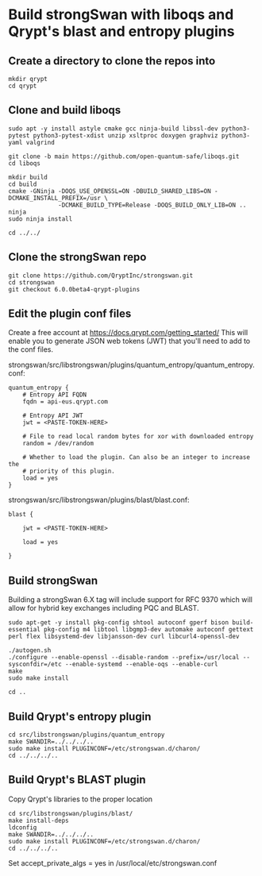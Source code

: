 # Build strongSwan with liboqs and Qrypt's blast and entropy plugins
## Create a directory to clone the repos into
```
mkdir qrypt
cd qrypt
```

## Clone and build liboqs

```
sudo apt -y install astyle cmake gcc ninja-build libssl-dev python3-pytest python3-pytest-xdist unzip xsltproc doxygen graphviz python3-yaml valgrind

git clone -b main https://github.com/open-quantum-safe/liboqs.git
cd liboqs

mkdir build
cd build
cmake -GNinja -DOQS_USE_OPENSSL=ON -DBUILD_SHARED_LIBS=ON -DCMAKE_INSTALL_PREFIX=/usr \
              -DCMAKE_BUILD_TYPE=Release -DOQS_BUILD_ONLY_LIB=ON ..
ninja
sudo ninja install

cd ../../
```

## Clone the strongSwan repo
```
git clone https://github.com/QryptInc/strongswan.git
cd strongswan
git checkout 6.0.0beta4-qrypt-plugins
```

## Edit the plugin conf files
Create a free account at https://docs.qrypt.com/getting_started/ This will enable you to generate JSON web tokens (JWT) that you'll need to add to the conf files.

strongswan/src/libstrongswan/plugins/quantum_entropy/quantum_entropy.conf:
```
quantum_entropy {
    # Entropy API FQDN
    fqdn = api-eus.qrypt.com

    # Entropy API JWT
    jwt = <PASTE-TOKEN-HERE>

    # File to read local random bytes for xor with downloaded entropy
    random = /dev/random

    # Whether to load the plugin. Can also be an integer to increase the
    # priority of this plugin.
    load = yes
}
```

strongswan/src/libstrongswan/plugins/blast/blast.conf:
```
blast {

    jwt = <PASTE-TOKEN-HERE>

    load = yes

}
```

## Build strongSwan
Building a strongSwan 6.X tag will include support for RFC 9370 which will allow for hybrid key exchanges including PQC and BLAST.

```
sudo apt-get -y install pkg-config shtool autoconf gperf bison build-essential pkg-config m4 libtool libgmp3-dev automake autoconf gettext perl flex libsystemd-dev libjansson-dev curl libcurl4-openssl-dev

./autogen.sh
./configure --enable-openssl --disable-random --prefix=/usr/local --sysconfdir=/etc --enable-systemd --enable-oqs --enable-curl
make
sudo make install

cd ..
```

## Build Qrypt's entropy plugin
```
cd src/libstrongswan/plugins/quantum_entropy
make SWANDIR=../../../..
sudo make install PLUGINCONF=/etc/strongswan.d/charon/
cd ../../../..
```

## Build Qrypt's BLAST plugin
Copy Qrypt's libraries to the proper location
```
cd src/libstrongswan/plugins/blast/
make install-deps
ldconfig
make SWANDIR=../../../..
sudo make install PLUGINCONF=/etc/strongswan.d/charon/
cd ../../../..
```

Set  accept_private_algs = yes in /usr/local/etc/strongswan.conf
